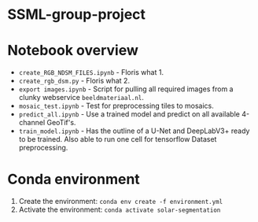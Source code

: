 # SSML-group-project

# Notebook overview
- `create_RGB_NDSM_FILES.ipynb` - Floris what 1.
- `create_rgb_dsm.py` - Floris what 2.
- `export images.ipynb` - Script for pulling all required images from a clunky webservice `beeldmateriaal.nl`.
- `mosaic_test.ipynb` - Test for preprocessing tiles to mosaics.
- `predict_all.ipynb` - Use a trained model and predict on all available 4-channel GeoTif's.
- `train_model.ipynb` - Has the outline of a U-Net and DeepLabV3+ ready to be trained. Also able to run one cell for tensorflow Dataset preprocessing.

# Conda environment
1. Create the environment: `conda env create -f environment.yml`
2. Activate the environment: `conda activate solar-segmentation`
